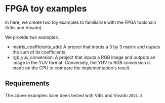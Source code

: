 # FPGA toy examples

In here, we create two toy examples to familiarise with the FPGA toolchain (Vitis and Vivado).

We provide two examples:
- matrix_coefficients_add: A project that inputs a 3 by 3 matrix and ouputs the sum of its coefficients.
- rgb_yuv_conversion: A project that inputs a RGB image and outputs an image in the YUV format. Conversely, the YUV to RGB conversion is made on the CPU to compare the implementation's result.

## Requirements

The above examples have been tested with Vitis and Vivado `2024.2`.